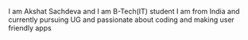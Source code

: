 I am Akshat Sachdeva and I am B-Tech(IT) student 
I am from India and currently pursuing UG and passionate about coding and making user friendly apps
